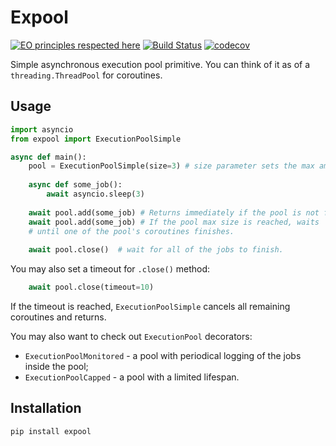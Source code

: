 # Expool
[![EO principles respected here](https://www.elegantobjects.org/badge.svg)](https://www.elegantobjects.org)
[![Build Status](https://travis-ci.com/scanfactory/execution-pool.svg?branch=master)](https://travis-ci.com/scanfactory/execution-pool)
[![codecov](https://codecov.io/gh/scanfactory/execution-pool/branch/master/graph/badge.svg)](https://app.codecov.io/gh/scanfactory/execution-pool)

Simple asynchronous execution pool primitive.
You can think of it as of a `threading.ThreadPool` for coroutines.

## Usage
```python
import asyncio
from expool import ExecutionPoolSimple

async def main():
    pool = ExecutionPoolSimple(size=3) # size parameter sets the max amount of concurrent coroutines 
    
    async def some_job():
        await asyncio.sleep(3)
    
    await pool.add(some_job) # Returns immediately if the pool is not full.
    await pool.add(some_job) # If the pool max size is reached, waits 
    # until one of the pool's coroutines finishes.
    
    await pool.close()  # wait for all of the jobs to finish.
```

You may also set a timeout for `.close()` method:
```python
    await pool.close(timeout=10)  
```
If the timeout is reached, `ExecutionPoolSimple` cancels all remaining coroutines and returns.

You may also want to check out `ExecutionPool` decorators:
- `ExecutionPoolMonitored` - a pool with periodical logging of the jobs inside the pool;
- `ExecutionPoolCapped` - a pool with a limited lifespan.

## Installation
```shell
pip install expool
```
